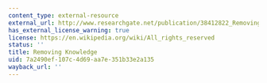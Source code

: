 ```yaml
---
content_type: external-resource
external_url: http://www.researchgate.net/publication/38412822_Removing_Knowledge
has_external_license_warning: true
license: https://en.wikipedia.org/wiki/All_rights_reserved
status: ''
title: Removing Knowledge
uid: 7a2490ef-107c-4d69-aa7e-351b33e2a135
wayback_url: ''
---
```

